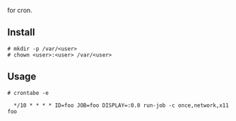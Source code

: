 for cron.

Install
--------

```
# mkdir -p /var/<user>
# chown <user>:<user> /var/<user>
```

Usage
------

```
# crontabe -e

  */10 * * * * ID=foo JOB=foo DISPLAY=:0.0 run-job -c once,network,x11 foo
```
